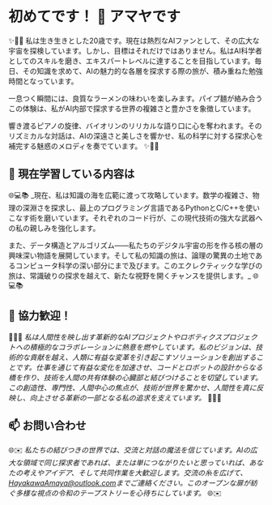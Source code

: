 # 初めてです！ 👋 アマヤです

✨🎹🍜 私は生き生きとした20歳です。現在は熱烈なAIファンとして、その広大な宇宙を探検しています。しかし、目標はそれだけではありません。私はAI科学者としてのスキルを磨き、エキスパートレベルに達することを目指しています。毎日、その知識を求めて、AIの魅力的な各層を探求する際の旅が、積み重ねた勉強時間となっています。

一息つく瞬間には、良質なラーメンの味わいを楽しみます。パイプ麺が絡み合うこの体験は、私がAI内部で探求する世界の複雑さと豊かさを象徴しています。

響き渡るピアノの旋律、バイオリンのリリカルな語り口に心を奪われます。そのリズミカルな対話は、AIの深遠さと美しさを響かせ、私の科学に対する探求心を補完する魅惑のメロディを奏でています。 ✨🎹🍜

## 🌱 現在学習している内容は

🌐💻📚 _現在、私は知識の海を広範に渡って攻略しています。数学の複雑さ、物理の深淵さを探求し、最上のプログラミング言語であるPythonとC/C++を使いこなす術を磨いています。それぞれのコード行が、この現代技術の強大な武器への私の親しみを強化します。

また、データ構造とアルゴリズム――私たちのデジタル宇宙の形を作る核の層の興味深い物語を展開しています。そして私の知識の旅は、論理の驚異の土地であるコンピュータ科学の深い部分にまで及びます。このエクレクティックな学びの旅は、常識破りの探求を越えて、新たな視野を開くチャンスを提供します。_ 🌐💻📚

## 👯 協力歓迎！

🤖🌐✨ _私は人間性を映し出す革新的なAIプロジェクトやロボティクスプロジェクトへの積極的なコラボレーションに熱意を燃やしています。私のビジョンは、技術的な貢献を越え、人類に有益な変革を引き起こすソリューションを創出することです。仕事を通じて有益な変化を加速させ、コードとロボットの設計からなる橋を作り、技術を人間の共有体験の心臓部と結びつけることを切望しています。この創造性、専門性、人間中心の焦点が、技術が世界を驚かせ、人間性を真に反映し、向上させる革新の一部となる私の追求を支えています。_ 🤖🌐✨

## 📫 お問い合わせ

🌐✉️ _私たちの結びつきの世界では、交流と対話の魔法を信じています。AIの広大な領域で同じ探求者であれば、または単につながりたいと思っていれば、あなたの考えやアイデア、そして共同作業を大歓迎します。交流の糸を広げて、[HayakawaAmaya@outlook.com](mailto:HayakawaAmaya@outlook.com)までご連絡ください。このオープンな扉が紡ぐ多様な視点の令和のテープストリーを心待ちにしています。_ 🌐✉️
